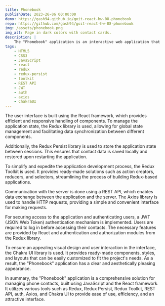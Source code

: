 ```yaml
---
title: Phonebook
publishDate: 2023-26-06 00:00:00
demo: https://gash94.github.io/goit-react-hw-08-phonebook
repo: https://github.com/gash94/goit-react-hw-08-phonebook
img: /assets/phonebook.png
img_alt: Page in dark colors with contact cards.
description: |
    The "Phonebook" application is an interactive web application that allows users to manage their phone contacts. The main goal of this application is to enable users to add, edit, delete, and browse their contacts in a simple and intuitive way.
tags:
    - HTML5
    - CSS3
    - JavaScript
    - react
    - redux
    - redux-persist
    - toolkit
    - REST API
    - JWT
    - auth
    - axios
    - ChakraUI
---
```


The user interface is built using the React framework, which provides efficient and responsive handling of components. To manage the application state, the Redux library is used, allowing for global state management and facilitating data synchronization between different components.

Additionally, the Redux Persist library is used to store the application state between sessions. This ensures that contact data is saved locally and restored upon restarting the application.

To simplify and expedite the application development process, the Redux Toolkit is used. It provides ready-made solutions such as action creators, reducers, and selectors, streamlining the process of building Redux-based applications.

Communication with the server is done using a REST API, which enables data exchange between the application and the server. The Axios library is used to handle HTTP requests, providing a simple and convenient interface for making requests.

For securing access to the application and authenticating users, a JWT (JSON Web Token) authentication mechanism is implemented. Users are required to log in before accessing their contacts. The necessary features are provided by React and authentication and authorization modules from the Redux library.

To ensure an appealing visual design and user interaction in the interface, the Chakra UI library is used. It provides ready-made components, styles, and layouts that can be easily customized to fit the project's needs. As a result, the "Phonebook" application has a clear and aesthetically pleasing appearance.

In summary, the "Phonebook" application is a comprehensive solution for managing phone contacts, built using JavaScript and the React framework. It utilizes various tools such as Redux, Redux Persist, Redux Toolkit, REST API, auth, Axios, and Chakra UI to provide ease of use, efficiency, and an attractive interface.

